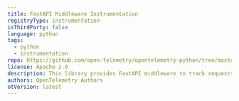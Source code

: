 ```yaml
---
title: FastAPI Middleware Instrumentation
registryType: instrumentation
isThirdParty: false
language: python
tags:
  - python
  - instrumentation
repo: https://github.com/open-telemetry/opentelemetry-python/tree/master/instrumentation/opentelemetry-instrumentation-fastapi
license: Apache 2.0
description: This library provides FastAPI middleware to track requests timing through OpenTelemetry.
authors: OpenTelemetry Authors
otVersion: latest
---
```

